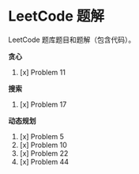 # LeetCode 题解

LeetCode 题库题目和题解（包含代码）。

**贪心**

1. [x] Problem 11

**搜索**

1. [x] Problem 17

**动态规划**

1. [x] Problem 5
2. [x] Problem 10
3. [x] Problem 22
4. [x] Problem 44
